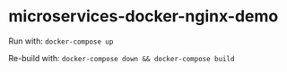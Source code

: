 # microservices-docker-nginx-demo

Run with:
``docker-compose up``

Re-build with:
``docker-compose down && docker-compose build``
